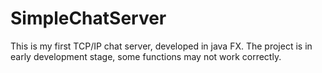 # SimpleChatServer
This is my first TCP/IP chat server, developed in java FX.
The project is in early development stage, some functions may not work correctly.
